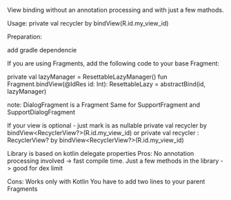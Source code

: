 ﻿View binding without an annotation processing and with just a few mathods.

Usage:
private val recycler by bindView<RecyclerView>(R.id.my_view_id)


Preparation:

add gradle dependencie

If you are using Fragments, add the following code to your base Fragment:

private val lazyManager = ResettableLazyManager()
fun<T> Fragment.bindView(@IdRes id: Int): ResettableLazy<T> = abstractBind(id, lazyManager)

note: DialogFragment is a Fragment
Same for SupportFragment and SupportDialogFragment

If your view is optional - just mark is as nullable
private val recycler by bindView<RecyclerView?>(R.id.my_view_id)
or
private val recycler : RecyclerView?  by bindView<RecyclerView?>(R.id.my_view_id)

Library is based on kotlin delegate properties
Pros: 
No annotation processing involved -> fast compile time.
Just a few methods in the library -> good for dex limit

Cons: 
Works only with Kotlin
You have to add two lines to your parent Fragments